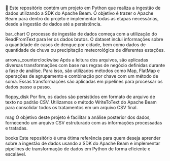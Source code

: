 :rocket: Este repositório contém um projeto em Python que realiza a ingestão de dados utilizando a SDK do Apache Beam. O objetivo é trazer o Apache Beam para dentro do projeto e implementar todas as etapas necessárias, desde a ingestão de dados até a persistência.

bar_chart O processo de ingestão de dados começa com a utilização do ReadFromText para ler os dados brutos. O dataset inclui informações sobre a quantidade de casos de dengue por cidade, bem como dados de quantidade de chuva ou precipitação meteorológica de diferentes estações.

arrows_counterclockwise Após a leitura dos arquivos, são aplicadas diversas transformações com base nas regras de negócio definidas durante a fase de análise. Para isso, são utilizados métodos como Map, FlatMap e operações de agrupamento e combinação por chave com um método de soma. Essas transformações são aplicadas em pipelines para processar os dados passo a passo.

floppy_disk Por fim, os dados são persistidos em formato de arquivo de texto no padrão CSV. Utilizamos o método WriteToText do Apache Beam para consolidar todos os tratamentos em um arquivo CSV final.

mag O objetivo deste projeto é facilitar a análise posterior dos dados, fornecendo um arquivo CSV estruturado com as informações processadas e tratadas.

books Este repositório é uma ótima referência para quem deseja aprender sobre a ingestão de dados usando a SDK do Apache Beam e implementar pipelines de transformação de dados em Python de forma eficiente e escalável.
